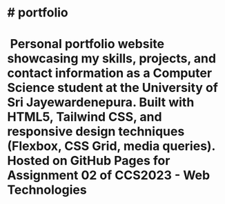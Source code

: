 # \# portfolio

# &nbsp;Personal portfolio website showcasing my skills, projects, and contact information as a Computer Science student at the University of Sri Jayewardenepura. Built with HTML5, Tailwind CSS, and responsive design techniques (Flexbox, CSS Grid, media queries). Hosted on GitHub Pages for Assignment 02 of CCS2023 - Web Technologies

